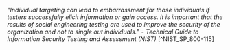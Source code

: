 "*Individual targeting can lead to embarrassment for those individuals if testers successfully elicit information or gain access. It is important that the results of social engineering testing are used to improve the security of the organization and not to single out individuals.*" - _Technical Guide to Information Security Testing and Assessment (NIST)_ [^NIST_SP_800-115]
